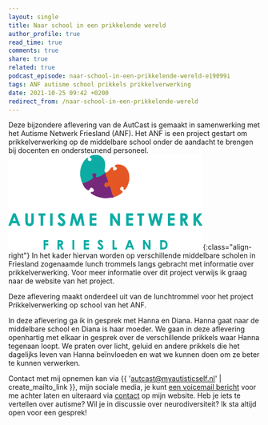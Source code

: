 ```yaml
---
layout: single
title: Naar school in een prikkelende wereld
author_profile: true
read_time: true
comments: true
share: true
related: true
podcast_episode: naar-school-in-een-prikkelende-wereld-e19099i
tags: ANF autisme school prikkels prikkelverwerking
date: 2021-10-25 09:42 +0200
redirect_from: /naar-school-in-een-prikkelende-wereld
---
```

Deze bijzondere aflevering van de AutCast is gemaakt in samenwerking met het Autisme Netwerk Friesland (ANF). Het ANF is een project gestart om prikkelverwerking op de middelbare school onder de aandacht te brengen bij docenten en ondersteunend personeel. ![Logo ANF](/assets/img/afn-logo.png){:class="align-right"} In het kader hiervan worden op verschillende middelbare scholen in Friesland zogenaamde lunch trommels langs gebracht met informatie over prikkelverwerking. Voor meer informatie over dit project verwijs ik graag naar de website van het project.

Deze aflevering maakt onderdeel uit van de lunchtrommel voor het project Prikkelverwerking op school van het ANF.

In deze aflevering ga ik in gesprek met Hanna en Diana. Hanna gaat naar de middelbare school en Diana is haar moeder. We gaan in deze aflevering openhartig met elkaar in gesprek over de verschillende prikkels waar Hanna tegenaan loopt. We praten over licht, geluid en andere prikkels die het dagelijks leven van Hanna beïnvloeden en wat we kunnen doen om ze beter te kunnen verwerken.

Contact met mij opnemen kan via {{ 'autcast@myautisticself.nl' | create_mailto_link }}, mijn sociale media, je kunt [een voicemail bericht](https://anchor.fm/autcast/message) voor me achter laten en uiteraard via [contact](/contact) op mijn website. Heb je iets te vertellen over autisme? Wil je in discussie over neurodiversiteit? Ik sta altijd open voor een gesprek!
